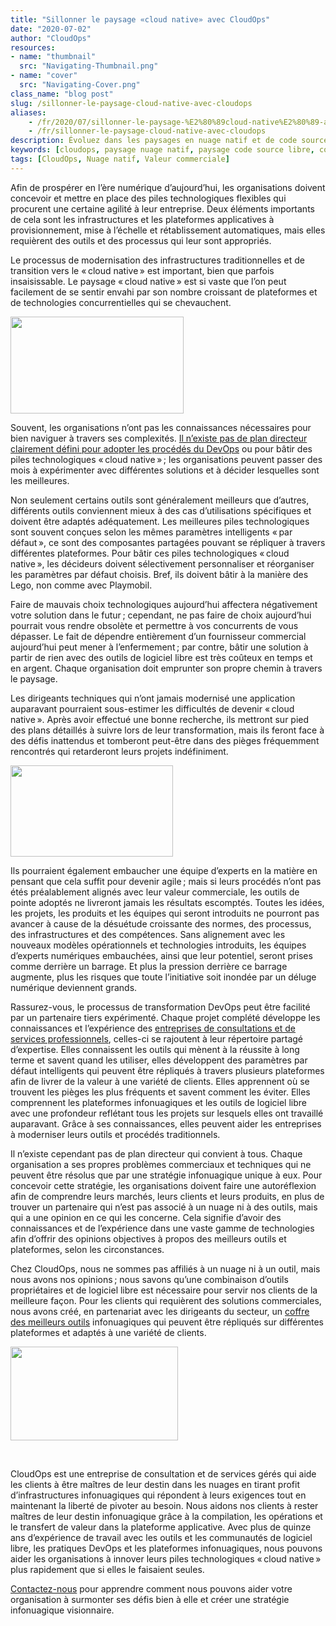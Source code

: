 ```yaml
---
title: "Sillonner le paysage «cloud native» avec CloudOps"
date: "2020-07-02"
author: "CloudOps"
resources:
- name: "thumbnail"
  src: "Navigating-Thumbnail.png"
- name: "cover"
  src: "Navigating-Cover.png"
class_name: "blog post"
slug: /sillonner-le-paysage-cloud-native-avec-cloudops
aliases:
    - /fr/2020/07/sillonner-le-paysage-%E2%80%89cloud-native%E2%80%89-avec-cloudops/
    - /fr/sillonner-le-paysage-cloud-native-avec-cloudops
description: Évoluez dans les paysages en nuage natif et de code source libre et soyez maître de votre destin dans le nuage avec CloudOps.
keywords: [cloudops, paysage nuage natif, paysage code source libre, code source libre, paysage infonuagique, univers infonuagique]
tags: [CloudOps, Nuage natif, Valeur commerciale]
---
```


<p>Afin de prospérer en l’ère numérique d’aujourd’hui, les organisations doivent concevoir et mettre en place des piles technologiques flexibles qui procurent une certaine agilité à leur entreprise. Deux éléments importants de cela sont les infrastructures et les plateformes applicatives à provisionnement, mise à l’échelle et rétablissement automatiques, mais elles requièrent des outils et des processus qui leur sont appropriés.</p>

<p>Le processus de modernisation des infrastructures traditionnelles et de transition vers le «&thinsp;cloud native&thinsp;» est important, bien que parfois insaisissable. Le paysage «&thinsp;cloud native&thinsp;» est si vaste que l’on peut facilement de se sentir envahi par son nombre croissant de plateformes et de technologies concurrentielles qui se chevauchent.&nbsp;</p>

<img src="/images/blog/post/Hellscape2.jpg" alt="" alt="" width="277" height="155">
<p>Souvent, les organisations n’ont pas les connaissances nécessaires pour bien naviguer à travers ses complexités. <a href="https://www.cloudops.com/fr/resources/white-papers/the-path-to-devops/" target="_blank" rel="noreferrer noopener">Il n’existe pas de plan directeur clairement défini pour adopter les procédés du DevOps</a> ou pour bâtir des piles technologiques «&thinsp;cloud native&thinsp;»&thinsp;; les organisations peuvent passer des mois à expérimenter avec différentes solutions et à décider lesquelles sont les meilleures.</p>

<p>Non seulement certains outils sont généralement meilleurs que d’autres, différents outils conviennent mieux à des cas d’utilisations spécifiques et doivent être adaptés adéquatement. Les meilleures piles technologiques sont souvent conçues selon les mêmes paramètres intelligents «&thinsp;par défaut&thinsp;», ce sont des composantes partagées pouvant se répliquer à travers différentes plateformes. Pour bâtir ces piles technologiques «&thinsp;cloud native&thinsp;», les décideurs doivent sélectivement personnaliser et réorganiser les paramètres par défaut choisis. Bref, ils doivent bâtir à la manière des Lego, non comme avec Playmobil.&nbsp;</p><p>Faire de mauvais choix technologiques aujourd’hui affectera négativement votre solution dans le futur&thinsp;; cependant, ne pas faire de choix aujourd’hui pourrait vous rendre obsolète et permettre à vos concurrents de vous dépasser. Le fait de dépendre entièrement d’un fournisseur commercial aujourd’hui peut mener à l’enfermement&thinsp;; par contre, bâtir une solution à partir de rien avec des outils de logiciel libre est très coûteux en temps et en argent. Chaque organisation doit emprunter son propre chemin à travers le paysage.</p>

<p>Les dirigeants techniques qui n’ont jamais modernisé une application auparavant pourraient sous-estimer les difficultés de devenir «&thinsp;cloud native&thinsp;». Après avoir effectué une bonne recherche, ils mettront sur pied des plans détaillés à suivre lors de leur transformation, mais ils feront face à des défis inattendus et tomberont peut-être dans des pièges fréquemment rencontrés qui retarderont leurs projets indéfiniment.</p>

<img src="/images/blog/post/walluni.png" alt="" width="260" height="146">
<p>Ils pourraient également embaucher une équipe d’experts en la matière en pensant que cela suffit pour devenir agile&thinsp;; mais si leurs procédés n’ont pas étés préalablement alignés avec leur valeur commerciale, les outils de pointe adoptés ne livreront jamais les résultats escomptés. Toutes les idées, les projets, les produits et les équipes qui seront introduits ne pourront pas avancer à cause de la désuétude croissante des normes, des processus, des infrastructures et des compétences. Sans alignement avec les nouveaux modèles opérationnels et technologies introduits, les équipes d’experts numériques embauchées, ainsi que leur potentiel, seront prises comme derrière un barrage. Et plus la pression derrière ce barrage augmente, plus les risques que toute l’initiative soit inondée par un déluge numérique deviennent grands.</p>

<p>Rassurez-vous, le processus de transformation DevOps peut être facilité par un partenaire tiers expérimenté. Chaque projet complété développe les connaissances et l’expérience des <a href="https://www.cloudops.com/fr/2020/02/projets-devops-et-infonuagiques-augmentation-du-personnel-ou-services-bases-sur-des-projets%e2%80%89/" target="_blank" rel="noreferrer noopener" aria-label=" (opens in a new tab)">entreprises de consultations et de services professionnels</a>, celles-ci se rajoutent à leur répertoire partagé d’expertise. Elles connaissent les outils qui mènent à la réussite à long terme et savent quand les utiliser, elles développent des paramètres par défaut intelligents qui peuvent être répliqués à travers plusieurs plateformes afin de livrer de la valeur à une variété de clients. Elles apprennent où se trouvent les pièges les plus fréquents et savent comment les éviter. Elles comprennent les plateformes infonuagiques et les outils de logiciel libre avec une profondeur reflétant tous les projets sur lesquels elles ont travaillé auparavant. Grâce à ses connaissances, elles peuvent aider les entreprises à moderniser leurs outils et procédés traditionnels.</p>

<p>Il n’existe cependant pas de plan directeur qui convient à tous. Chaque organisation a ses propres problèmes commerciaux et techniques qui ne peuvent être résolus que par une stratégie infonuagique unique à eux. Pour concevoir cette stratégie, les organisations doivent faire une autoréflexion afin de comprendre leurs marchés, leurs clients et leurs produits, en plus de trouver un partenaire qui n’est pas associé à un nuage ni à des outils, mais qui a une opinion en ce qui les concerne. Cela signifie d’avoir des connaissances et de l’expérience dans une vaste gamme de technologies afin d’offrir des opinions objectives à propos des meilleurs outils et plateformes, selon les circonstances.</p>

<p>Chez CloudOps, nous ne sommes pas affiliés à un nuage ni à un outil, mais nous avons nos opinions&thinsp;; nous savons qu’une combinaison d’outils propriétaires et de logiciel libre est nécessaire pour servir nos clients de la meilleure façon. Pour les clients qui requièrent des solutions commerciales, nous avons créé, en partenariat avec les dirigeants du secteur, un <a href="https://www.cloudops.com/fr/2019/10/notre-coffre-a-outils-des-meilleurs-outils-infonuagiques-de-chaque-categorie/" target="_blank" rel="noreferrer noopener" aria-label=" (opens in a new tab)">coffre des meilleurs outils</a> infonuagiques qui peuvent être répliqués sur différentes plateformes et adaptés à une variété de clients.</p>

<img src="/images/blog/post/rainbowunicorns.png" alt="" width="268" height="150">
<p>&nbsp;</p>
<p>CloudOps est une entreprise de consultation et de services gérés qui aide les clients à être maîtres de leur destin dans les nuages en tirant profit d’infrastructures infonuagiques qui répondent à leurs exigences tout en maintenant la liberté de pivoter au besoin. Nous aidons nos clients à rester maîtres de leur destin infonuagique grâce à la compilation, les opérations et le transfert de valeur dans la plateforme applicative. Avec plus de quinze ans d’expérience de travail avec les outils et les communautés de logiciel libre, les pratiques DevOps et les plateformes infonuagiques, nous pouvons aider les organisations à innover leurs piles technologiques «&thinsp;cloud native&thinsp;» plus rapidement que si elles le faisaient seules.&nbsp;</p>

<p><a href="https://info.cloudops.com/evaluation-devops" target="_blank" rel="noreferrer noopener" aria-label="Contactez-nous (opens in a new tab)">Contactez-nous</a> pour apprendre comment nous pouvons aider votre organisation à surmonter ses défis bien à elle et créer une stratégie infonuagique visionnaire.</p>
